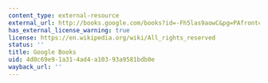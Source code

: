 ```yaml
---
content_type: external-resource
external_url: http://books.google.com/books?id=-Fh5las9aowC&pg=PAfrontcover
has_external_license_warning: true
license: https://en.wikipedia.org/wiki/All_rights_reserved
status: ''
title: Google Books
uid: 4d0c69e9-1a31-4ad4-a103-93a9581bdb0e
wayback_url: ''
---
```

